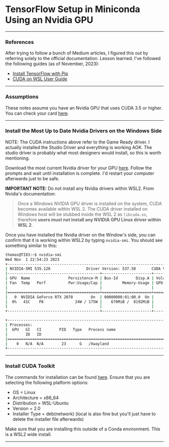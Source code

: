 # TensorFlow Setup in Miniconda Using an Nvidia GPU

---

### References

After trying to follow a bunch of Medium articles, I figured this out by referring solely to the official documentation. Lesson learned. I've followed the following guides (as of November, 2023):

* [Install TensorFlow with Pip](https://www.tensorflow.org/install/pip)
* [CUDA on WSL User Guide](https://docs.nvidia.com/cuda/wsl-user-guide/index.html)

---

### Assumptions

These notes assume you have an Nvidia GPU that uses CUDA 3.5 or higher. You can check your card [here](https://developer.nvidia.com/cuda-gpus).

---

### Install the Most Up to Date Nvidia Drivers on the Windows Side

NOTE: The CUDA instructions above refer to the Game Ready driver. I actually installed the Studio Driver and everything is working AOK. The studio driver is probably what most designers would install, so this is worth mentioning.

Download the most current Nvidia driver for your GPU [here](https://www.nvidia.com/download/index.aspx). Follow the prompts and wait until installation is complete. I'd restart your computer afterwards just to be safe.

**IMPORTANT NOTE:** Do not install any Nvidia drivers within WSL2. From Nvidia's documentation:

> Once a Windows NVIDIA GPU driver is installed on the system, CUDA becomes available within WSL 2. The CUDA driver installed on Windows host will be stubbed inside the WSL 2 as `libcuda.so`, therefore **users must not install any NVIDIA GPU Linux driver within WSL 2**.

Once you have installed the Nvidia driver on the Window's side, you can confirm that it is working within WSL2 by typing `nvidia-smi`. You should see something similar to this:

```bash
thomas@TI83:~$ nvidia-smi
Wed Nov  1 22:54:23 2023
+---------------------------------------------------------------------------------------+
| NVIDIA-SMI 535.120                Driver Version: 537.58       CUDA Version: 12.2     |
|-----------------------------------------+----------------------+----------------------+
| GPU  Name                 Persistence-M | Bus-Id        Disp.A | Volatile Uncorr. ECC |
| Fan  Temp   Perf          Pwr:Usage/Cap |         Memory-Usage | GPU-Util  Compute M. |
|                                         |                      |               MIG M. |
|=========================================+======================+======================|
|   0  NVIDIA GeForce RTX 2070        On  | 00000000:01:00.0  On |                  N/A |
|  0%   41C    P8              24W / 175W |    670MiB /  8192MiB |      4%      Default |
|                                         |                      |                  N/A |
+-----------------------------------------+----------------------+----------------------+

+---------------------------------------------------------------------------------------+
| Processes:                                                                            |
|  GPU   GI   CI        PID   Type   Process name                            GPU Memory |
|        ID   ID                                                             Usage      |
|=======================================================================================|
|    0   N/A  N/A        23      G   /Xwayland                                 N/A      |
+---------------------------------------------------------------------------------------+
```



---

### Install CUDA Toolkit

The commands for installation can be found [here](https://developer.nvidia.com/cuda-downloads). Ensure that you are selecting the following platform options:

* OS = Linux
*  Architecture = x86_64
* Distribution = WSL-Ubuntu
* Version = 2.0
* Installer Type = deb(network) (local is also fine but you'll just have to delete the installer file afterwards)

Make sure that you are installing this outside of a Conda environment. This is a WSL2 wide install.

---







